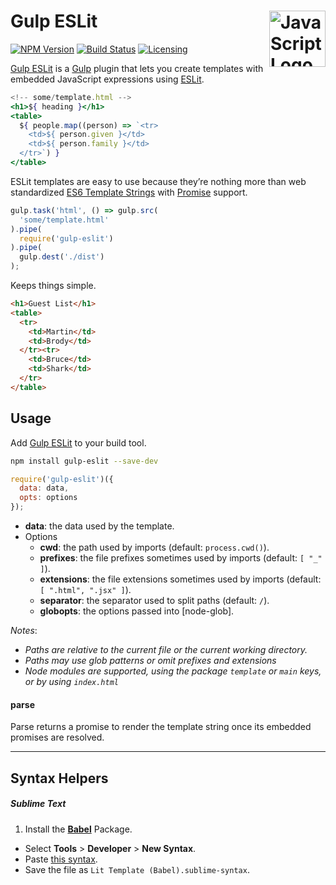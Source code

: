 # Gulp ESLit [<img src="https://upload.wikimedia.org/wikipedia/commons/9/99/Unofficial_JavaScript_logo_2.svg" alt="JavaScript Logo" width="90" height="90" align="right">][ESLit]

[![NPM Version][npm-img]][npm-url]
[![Build Status][cli-img]][cli-url]
[![Licensing][lic-img]][lic-url]

[Gulp ESLit] is a [Gulp] plugin that lets you create templates with embedded
JavaScript expressions using [ESLit].

```jsx
<!-- some/template.html -->
<h1>${ heading }</h1>
<table>
  ${ people.map((person) => `<tr>
    <td>${ person.given }</td>
    <td>${ person.family }</td>
  </tr>`) }
</table>
```

ESLit templates are easy to use because they’re nothing more than web
standardized [ES6 Template Strings] with [Promise] support.

```js
gulp.task('html', () => gulp.src(
  'some/template.html'
).pipe(
  require('gulp-eslit')
).pipe(
  gulp.dest('./dist')
);
```

Keeps things simple.

```html
<h1>Guest List</h1>
<table>
  <tr>
    <td>Martin</td>
    <td>Brody</td>
  </tr><tr>
    <td>Bruce</td>
    <td>Shark</td>
  </tr>
</table>
```

## Usage

Add [Gulp ESLit] to your build tool.

```sh
npm install gulp-eslit --save-dev
```

```js
require('gulp-eslit')({
  data: data, 
  opts: options
});
```

- **data**: the data used by the template.
- Options
  - **cwd**: the path used by imports (default: `process.cwd()`).
  - **prefixes**: the file prefixes sometimes used by imports (default: `[ "_" ]`).
  - **extensions**: the file extensions sometimes used by imports (default: `[ ".html", ".jsx" ]`).
  - **separator**: the separator used to split paths (default: `/`).
  - **globopts**: the options passed into [node-glob].

*Notes*:

- *Paths are relative to the current file or the current working directory.*
- *Paths may use glob patterns or omit prefixes and extensions*
- *Node modules are supported, using the package `template` or `main` keys, or by using `index.html`*

#### parse

Parse returns a promise to render the template string once its embedded promises are resolved.

---

## Syntax Helpers

##### Sublime Text

1. Install the **[Babel](https://packagecontrol.io/packages/Babel)** Package.
- Select **Tools** > **Developer** > **New Syntax**.
-  Paste [this syntax].
-  Save the file as `Lit Template (Babel).sublime-syntax`.

[Gulp ESLit]: https://github.com/jonathantneal/gulp-eslit
[ESLit]: https://github.com/jonathantneal/eslit
[ES6 Template Strings]: https://developer.mozilla.org/en-US/docs/Web/JavaScript/Reference/Template_literals
[Gulp]: https://github.com/gulpjs/gulp
[Promise]: https://www.promisejs.org/
[this syntax]: https://github.com/jonathantneal/eslit/blob/master/Lit%20Template%20(Babel).sublime-syntax

[npm-url]: https://www.npmjs.com/package/gulp-eslit
[npm-img]: https://img.shields.io/npm/v/gulp-eslit.svg
[cli-url]: https://travis-ci.org/jonathantneal/gulp-eslit
[cli-img]: https://img.shields.io/travis/jonathantneal/gulp-eslit.svg
[lic-url]: LICENSE.md
[lic-img]: https://img.shields.io/npm/l/gulp-eslit.svg
